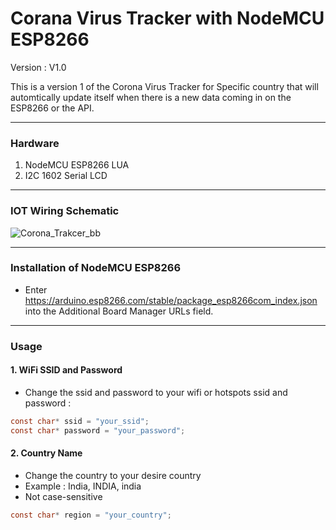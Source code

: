 # Corana Virus Tracker with NodeMCU ESP8266
Version : V1.0

This is a version 1 of the Corona Virus Tracker for Specific country that will automtically update itself when there is a new data coming in on the ESP8266 or the API.

---

### Hardware
1. NodeMCU ESP8266 LUA
2. I2C 1602 Serial LCD

---

### IOT Wiring Schematic
![Corona_Trakcer_bb](https://user-images.githubusercontent.com/64577470/80731533-a4100280-8b3d-11ea-8dec-6d1685abd0cc.png)


---

### Installation of NodeMCU ESP8266

* Enter https://arduino.esp8266.com/stable/package_esp8266com_index.json into the Additional Board Manager URLs field.

---

### Usage
#### 1. WiFi SSID and Password

* Change the ssid and password to your wifi or hotspots ssid and password :
```c
const char* ssid = "your_ssid";                                                         
const char* password = "your_password";                                             
```

#### 2. Country Name
* Change the country to your desire country
* Example : India, INDIA, india
* Not case-sensitive



```c
const char* region = "your_country";                                             
```

